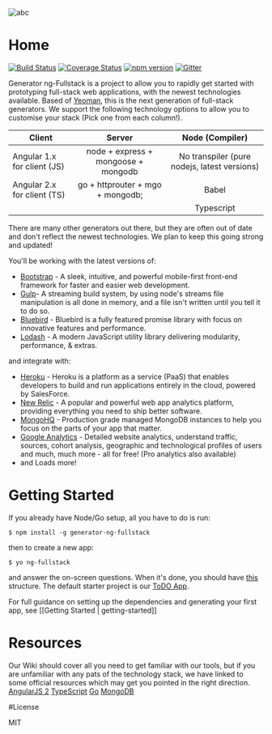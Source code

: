 ![abc](https://github.com/georgeedwards/generator-ng-fullstack/raw/master/logo.png)

# Home
[![Build Status](https://secure.travis-ci.org/ericmdantas/generator-ng-fullstack.png?branch=master)](https://travis-ci.org/ericmdantas/generator-ng-fullstack)
[![Coverage Status](https://coveralls.io/repos/github/ericmdantas/generator-ng-fullstack/badge.svg?branch=master)](https://coveralls.io/github/ericmdantas/generator-ng-fullstack?branch=master)
[![npm version](https://badge.fury.io/js/generator-ng-fullstack.svg)](https://badge.fury.io/js/generator-ng-fullstack)
[![Gitter](https://badges.gitter.im/Join%20Chat.svg)](https://gitter.im/ericmdantas/generator-ng-fullstack?utm_source=badge&utm_medium=badge&utm_campaign=pr-badge)

Generator ng-Fullstack is a project to allow you to rapidly get started with prototyping full-stack web applications, with the newest technologies available. Based of [Yeoman](http://yeoman.io/), this is the next generation of full-stack generators. We support the following technology options to allow you to customise your stack (Pick one from each column!).

| Client        | Server        | Node (Compiler) |
| ------------- |:-------------:| :---------------:|
| Angular 1.x for client (JS)      | node + express + mongoose + mongodb | No transpiler (pure nodejs, latest versions)  |
| Angular 2.x for client (TS)      | go + httprouter + mgo + mongodb;      |   Babel          |
|  |      |    Typescript          |

There are many other generators out there, but they are often out of date and don't reflect the newest technologies. We plan to keep this going strong and updated!

You'll be working with the latest versions of:

+ [Bootstrap](https://github.com/twbs/bootstrap) - A sleek, intuitive, and powerful mobile-first front-end framework for faster and easier web development. 
+ [Gulp](https://github.com/gulpjs/gulp)- A streaming build system, by using node's streams file manipulation is all done in memory, and a file isn't written until you tell it to do so.
+ [Bluebird](https://github.com/petkaantonov/bluebird) - Bluebird is a fully featured promise library with focus on innovative features and performance.
+ [Lodash](https://github.com/lodash/lodash) - A modern JavaScript utility library delivering modularity, performance, & extras.

and integrate with:

+ [Heroku](https://www.heroku.com/) - Heroku is a platform as a service (PaaS) that enables developers to build and run applications entirely in the cloud, powered by SalesForce.
+ [New Relic](http://newrelic.com/) - A popular and powerful web app analytics platform, providing everything you need to ship better software.
+ [MongoHQ](https://www.compose.io/) - Production grade managed MongoDB instances to help you focus on the parts of your app that matter.
+ [Google Analytics](https://www.google.com/analytics/) - Detailed website analytics, understand traffic, sources, cohort analysis, geographic and technological profiles of users and much, much more - all for free! (Pro analytics also available)
+ and Loads more!

# Getting Started

If you already have Node/Go setup, all you have to do is run:

    $ npm install -g generator-ng-fullstack

then to create a new app:

    $ yo ng-fullstack

and answer the on-screen questions. When it's done, you should have [this](https://github.com/ericmdantas/generator-ng-fullstack/wiki/Getting-Started) structure. The default starter project is our [ToDO App](https://github.com/ericmdantas/generator-ng-fullstack/wiki/ToDo-Walkthrough).

For full guidance on setting up the dependencies and generating your first app, see [[Getting Started | getting-started]]

# Resources

Our Wiki should cover all you need to get familiar with our tools, but if you are unfamiliar with any pats of the technology stack, we have linked to some official resources which may get you pointed in the right direction. 
[AngularJS 2](https://angular.io/docs/ts/latest/tutorial/)
[TypeScript](http://www.typescriptlang.org/Tutorial)
[Go](https://tour.golang.org/welcome/1)
[MongoDB](https://university.mongodb.com/)

#License

MIT